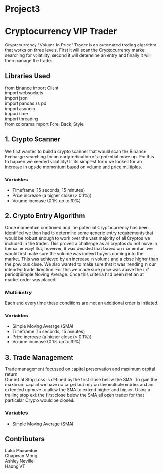 # Project3
# Cryptocurrency VIP Trader
Cryptocurrency "Volume In Price" Trader is an automated trading algorithm that works on three levels.  First it will scan the Cryptocurrency market searching for volatility, second it will determine an entry and finally it will then manage the trade.

## Libraries Used
from binance import Client<br/>
import websockets<br/>
import json<br/>
import pandas as pd<br/>
import asyncio<br/>
import time<br/>
import threading<br/>
from colorama import Fore, Back, Style


## 1. Crypto Scanner
We first wanted to build a crypto scanner that would scan the Binance Exchange searching for an early indication of a potential move up.  For this to happen we needed volatility! In its simplest form we looked for an increase in upside momentum based on volume and price multiples.
### Variables
- Timeframe (15 seconds, 15 minutes)
- Price increase (a higher close (> 0.1%))
- Volume increase (0.1% up to 10%)


## 2. Crypto Entry Algorithm
Once momentum confirmed and the potential Cryptocurrency has been identified we then had to determine some generic entry requirements that would be robust enough to work over the vast majority of all Cryptos we included in the trader.  This proved a challenge as all cryptos do not move in the same way! But, however, it was decided that based on momentum we would first make sure the volume was indeed buyers coming into the market.  This was achieved by an increase in volume and a close higher than the previous close.  We also wanted to make sure that it was trending in our intended trade direction.  For this we made sure price was above the ('x' period)Simple Moving Average.  Once this criteria had been met an at market order was placed.  
### Multi Entry
Each and every time these conditions are met an additional order is initiated.


### Variables
- Simple Moving Average (SMA)
- Timeframe (15 seconds, 15 minutes)
- Price increase (a higher close (> 0.1%))
- Volume increase (0.1% up to 10%)


## 3. Trade Management
Trade management focussed on capital preservation and maximum capital return.  
Our initial Stop Loss is defined by the first close below the SMA.
To gain the maximum capital we have no target but rely on the multiple entries and an extended upmove to allow the SMA to extend higher and higher.
Using a trailing stop exit the first close below the SMA all open trades for that particular Crypto would be closed.
### Variables
- Simple Moving Average (SMA)


## Contributers 
Luke Macumber<br/>
Chapman Mong<br/>
Ashley Neville<br/>
Haong VT